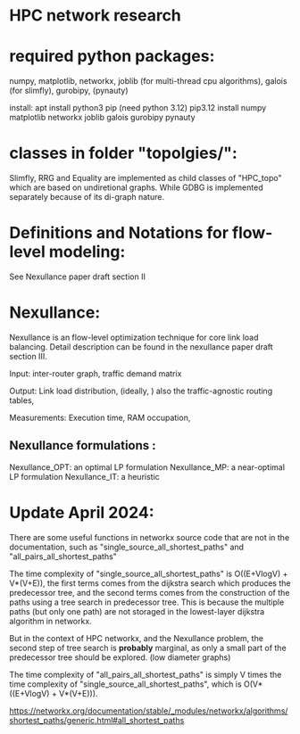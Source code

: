 # HPC network research

# required python packages:
numpy, matplotlib, networkx, joblib (for multi-thread cpu algorithms), galois (for slimfly), gurobipy, (pynauty)

install: 
apt install python3 pip (need python 3.12)
pip3.12 install numpy matplotlib networkx joblib galois gurobipy pynauty

# classes in folder "topolgies/":
Slimfly, RRG and Equality are implemented as child classes of "HPC_topo" which are based on undiretional graphs.
While GDBG is implemented separately because of its di-graph nature.


# Definitions and Notations for flow-level modeling:

See Nexullance paper draft section II

# Nexullance:

Nexullance is an flow-level optimization technique for core link load balancing. Detail description can be found in the nexullance paper draft section III.

Input: 
inter-router graph, traffic demand matrix

Output:
Link load distribution,
(ideally, ) also the traffic-agnostic routing tables,

Measurements:
Execution time,
RAM occupation,


## Nexullance formulations :
Nexullance_OPT: an optimal LP formulation
Nexullance_MP: a near-optimal LP formulation
Nexullance_IT: a heuristic


# Update April 2024:

There are some useful functions in networkx source code that are not in the documentation, such as "single_source_all_shortest_paths" and "all_pairs_all_shortest_paths"

The time complexity of "single_source_all_shortest_paths" is O((E+VlogV) + V*(V+E)), the first terms comes from the dijkstra search which produces the predecessor tree, and the second terms comes from the construction of the paths using a tree search in predecessor tree. This is because the multiple paths (but only one path) are not storaged in the lowest-layer dijkstra algorithm in networkx.

But in the context of HPC networkx, and the Nexullance problem, the second step of tree search is **probably** marginal, as only a small part of the predecessor tree should be explored. (low diameter graphs)

The time complexity of "all_pairs_all_shortest_paths" is simply V times the time complexity of "single_source_all_shortest_paths", which is O(V*((E+VlogV) + V*(V+E))).

https://networkx.org/documentation/stable/_modules/networkx/algorithms/shortest_paths/generic.html#all_shortest_paths

